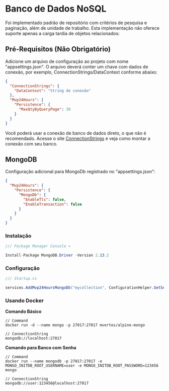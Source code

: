 # Banco de Dados NoSQL
Foi implementado padrão de repositório com critérios de pesquisa e paginação, além de unidade de trabalho. Esta implementação não oferece suporte apenas a carga tardia de objetos relacionados:

## Pré-Requisitos (Não Obrigatório)
Adicione um arquivo de configuração ao projeto com nome "appsettings.json". O arquivo deverá conter um chave com dados de conexão, por exemplo, ConnectionStrings/DataContext conforme abaixo:
```json
{
  "ConnectionStrings": {
    "DataContext": "String de conexão"
  },
  "Mvp24Hours": {
    "Persistence": {
      "MaxQtyByQueryPage": 30
    }
  }
}
```
Você poderá usar a conexão de banco de dados direto, o que não é recomendado. Acesse o site [ConnectionStrings](https://www.connectionstrings.com/) e veja como montar a conexão com seu banco.

## MongoDB
Configuração adicional para MongoDb registrado no "appsettings.json":
```json
{
  "Mvp24Hours": {
    "Persistence": {
      "MongoDb": {
        "EnableTls": false,
        "EnableTransaction": false
      }
    }
  }
}
```

### Instalação
```csharp
/// Package Manager Console >

Install-Package MongoDB.Driver -Version 2.13.2
```
### Configuração
```csharp
/// Startup.cs

services.AddMvp24HoursMongoDb("mycollection", ConfigurationHelper.GetSettings("ConnectionStrings:DataContext"));

```

### Usando Docker
**Comando Básico**
```
// Command
docker run -d --name mongo -p 27017:27017 mvertes/alpine-mongo

// ConnectionString
mongodb://localhost:27017

```

**Comando para Banco com Senha**
```
// Command
docker run --name mongodb -p 27017:27017 -e MONGO_INITDB_ROOT_USERNAME=user -e MONGO_INITDB_ROOT_PASSWORD=123456 mongo

// ConnectionString
mongodb://user:123456@localhost:27017

```
